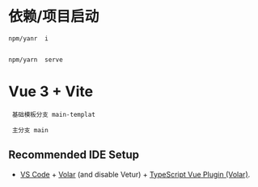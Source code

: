 # 依赖/项目启动

```
npm/yanr  i


npm/yarn  serve

```

# Vue 3 + Vite

```
 基础模板分支 main-templat

```

```
 主分支 main

```

## Recommended IDE Setup

- [VS Code](https://code.visualstudio.com/) + [Volar](https://marketplace.visualstudio.com/items?itemName=Vue.volar) (and disable Vetur) + [TypeScript Vue Plugin (Volar)](https://marketplace.visualstudio.com/items?itemName=Vue.vscode-typescript-vue-plugin).
